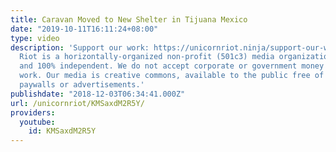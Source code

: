```yaml
---
title: Caravan Moved to New Shelter in Tijuana Mexico
date: "2019-10-11T16:11:24+08:00"
type: video
description: 'Support our work: https://unicornriot.ninja/support-our-work/ Unicorn
  Riot is a horizontally-organized non-profit (501c3) media organization. We are viewer-supported
  and 100% independent. We do not accept corporate or government money to fund our
  work. Our media is creative commons, available to the public free of charge, without
  paywalls or advertisements.'
publishdate: "2018-12-03T06:34:41.000Z"
url: /unicornriot/KMSaxdM2R5Y/
providers:
  youtube:
    id: KMSaxdM2R5Y
---
```

